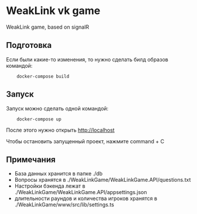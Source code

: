 # WeakLink vk game

WeakLink game, based on signalR

## Подготовка

Если были какие-то изменения, то нужно сделать билд образов командой:

```    docker-compose build```


## Запуск

Запуск можно сделать одной командой:

```    docker-compose up```

После этого нужно открыть [http://localhost](http://localhost)

Чтобы остановить запущенный проект, нажмите command + C


## Примечания
- База данных хранится в папке ./db
- Вопросы хранятся в ./WeakLinkGame/WeakLinkGame.API/questions.txt
- Настройки бэкенда лежат в ./WeakLinkGame/WeakLinkGame.API/appsettings.json
- длительности раундов и количества игроков хранятся в ./WeakLinkGame/www/src/lib/settings.ts
